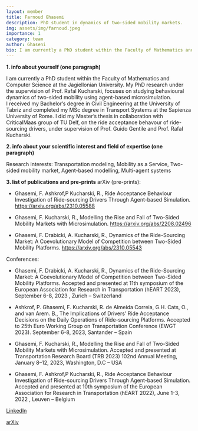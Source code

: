 ```yaml
---
layout: member
title: Farnoud Ghasemi
description: PhD student in dynamics of two-sided mobility markets.
img: assets/img/farnoud.jpeg
importance: 1
category: team
author: Ghaseni
bio: I am currently a PhD student within the Faculty of Mathematics and Computer Science at the Jagiellonian University. My PhD research under the supervision of Prof. Rafal Kucharski, focuses on studying behavioural dynamics of two-sided mobility using agent-based microsimulation
---
```


**1. info about yourself (one paragraph)**

I am currently a PhD student within the Faculty of Mathematics and Computer Science at the Jagiellonian University. My PhD research under the supervision of Prof. Rafal Kucharski, focuses on studying behavioural dynamics of two-sided mobility using agent-based microsimulation.  
I received my Bachelor’s degree in Civil Engineering at the University of Tabriz and completed my MSc degree in Transport Systems at the Sapienza University of Rome. I did my Master’s thesis in collaboration with CriticalMaas group of TU Delf, on the ride acceptance behavour of ride-sourcing drivers, under supervision of Prof. Guido Gentile and Prof. Rafal Kucharski. 

**2. info about your scientific interest and field of expertise (one paragraph)**

Research interests: Transportation modeling, Mobility as a Service, Two-sided mobility market, Agent-based modelling, Multi-agent systems 

**3. list of publications and pre-prints**
arXiv (pre-prints): 
+ Ghasemi, F. Ashkrof,P Kucharski, R., Ride Acceptance Behaviour Investigation of Ride-sourcing Drivers Through Agent-based Simulation. https://arxiv.org/abs/2310.05588 

+ Ghasemi, F. Kucharski, R., Modelling the Rise and Fall of Two-Sided Mobility Markets with Microsimulation. https://arxiv.org/abs/2208.02496 

+ Ghasemi, F. Drabicki, A. Kucharski, R., Dynamics of the Ride-Sourcing Market: A Coevolutionary Model of Competition between Two-Sided Mobility Platforms. https://arxiv.org/abs/2310.05543 

Conferences: 
+ Ghasemi, F. Drabicki, A. Kucharski, R., Dynamics of the Ride-Sourcing Market: A Coevolutionary Model of Competition between Two-Sided Mobility Platforms. Accepted and presented at 11th symposium of the European Association for Research in Transportation (hEART 2023), September 6-8, 2023 , Zurich – Switzerland 

+ Ashkrof, P. Ghasemi, F. Kucharski, R. de Almeida Correia, G.H. Cats, O., and van Arem. B., The Implications of Drivers’ Ride Acceptance Decisions on the Daily Operations of Ride-sourcing Platforms. Accepted to 25th Euro Working Group on Transportation Conference (EWGT 2023). September 6-8, 2023, Santander – Spain 

+ Ghasemi, F. Kucharski, R., Modelling the Rise and Fall of Two-Sided Mobility Markets with Microsimulation. Accepted and presented at Transportation Research Board (TRB 2023) 102nd Annual Meeting, January 8–12, 2023, Washington, D.C – USA  

+ Ghasemi, F. Ashkrof,P Kucharski, R., Ride Acceptance Behaviour Investigation of Ride-sourcing Drivers Through Agent-based Simulation. Accepted and presented at 10th symposium of the European Association for Research in Transportation (hEART 2022), June 1-3, 2022  , Leuven – Belgium 


[LinkedIn](https://www.linkedin.com/in/farnoud-ghasemi-ab9903178)

[arXiv](https://arxiv.org/search/cs?searchtype=author&query=Ghasemi,+F)
